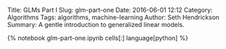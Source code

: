 Title: GLMs Part I
Slug: glm-part-one
Date: 2016-06-01 12:12
Category: Algorithms
Tags: algorithms, machine-learning
Author: Seth Hendrickson
Summary: A gentle introduction to generalized linear models.

{% notebook glm-part-one.ipynb cells[:] language[python] %}
